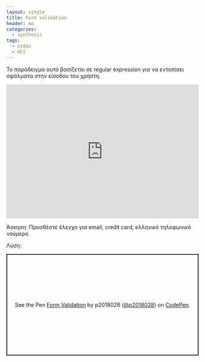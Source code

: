 ```yaml
---
layout: single
title: Form validation 
header: no
categories:
  - synthesis
tags:
  - video
  - HCI
---
```


Το παράδειγμα αυτό βασίζεται σε regular expression για να εντοπίσει σφάλματα στην είσοδου του χρήστη.

<iframe height="350" style="width: 100%;" scrolling="no" title="Form Validation" src="https://codepen.io/mibook/embed/XWdwJxX?height=265&theme-id=light&default-tab=html,result" frameborder="no" loading="lazy" allowtransparency="true" allowfullscreen="true">
  See the Pen <a href='https://codepen.io/mibook/pen/XWdwJxX'>Form Validation</a> by mibook
  (<a href='https://codepen.io/mibook'>@mibook</a>) on <a href='https://codepen.io'>CodePen</a>.
</iframe>

Άσκηση: Προσθέστε έλεγχο για email, credit card, ελληνικό τηλεφωνικό νούμερο. 
 
Λύση:
<br>

<p class="codepen" data-height="265" data-theme-id="dark" data-default-tab="html,result" data-user="p2018028" data-slug-hash="eYzzogQ" style="height: 265px; box-sizing: border-box; display: flex; align-items: center; justify-content: center; border: 2px solid; margin: 1em 0; padding: 1em;" data-pen-title="Form Validation">
  <span>See the Pen <a href="https://codepen.io/p2018028/pen/eYzzogQ">
  Form Validation</a> by p2018028 (<a href="https://codepen.io/p2018028">@p2018028</a>)
  on <a href="https://codepen.io">CodePen</a>.</span>
</p>
<script async src="https://cpwebassets.codepen.io/assets/embed/ei.js"></script>
